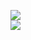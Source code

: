[![](https://img.shields.io/badge/Made%20With-Github%20Spray-lightgrey.svg?style=for-the-badge&logo=github)](https://github.com/Annihil/github-spray#5733)  
[![](https://i.imgur.com/2DrTn0Z.gif)](https://github.com/Annihil/github-spray)